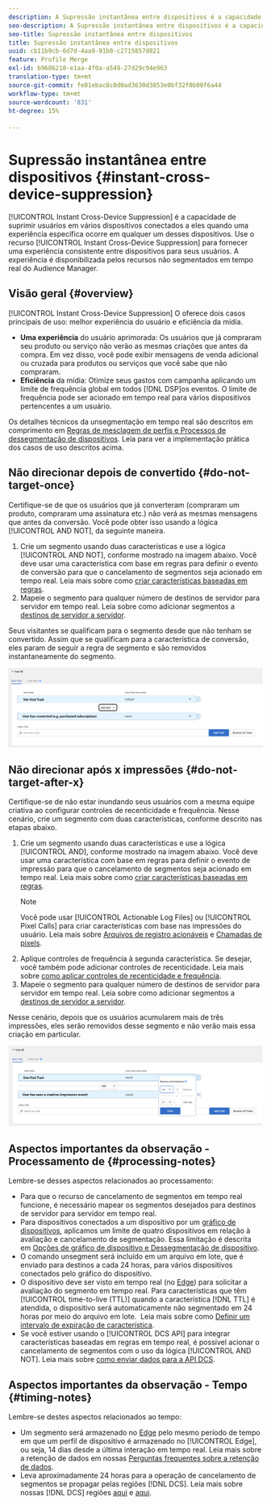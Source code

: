 ```yaml
---
description: A Supressão instantânea entre dispositivos é a capacidade de omitir usuários entre vários dispositivos conectados a eles quando uma experiência em particular ocorrer em um desses dispositivos. Use o recurso de Supressão instantânea entre dispositivos para fornecer uma experiência consistente entre dispositivos para seus usuários. A experiência é disponibilizada pelos recursos não segmentados em tempo real do Audience Manager.
seo-description: A Supressão instantânea entre dispositivos é a capacidade de omitir usuários entre vários dispositivos conectados a eles quando uma experiência em particular ocorrer em um desses dispositivos. Use o recurso de Supressão instantânea entre dispositivos para fornecer uma experiência consistente entre dispositivos para seus usuários. A experiência é disponibilizada pelos recursos não segmentados em tempo real do Audience Manager.
seo-title: Supressão instantânea entre dispositivos
title: Supressão instantânea entre dispositivos
uuid: cb11b9cb-6d7d-4aa9-91b0-c2715857d821
feature: Profile Merge
exl-id: b9686210-e1aa-4f0a-a549-27d29c94e963
translation-type: tm+mt
source-git-commit: fe01ebac8c0d0ad3630d3853e0bf32f0b00f6a44
workflow-type: tm+mt
source-wordcount: '831'
ht-degree: 15%

---
```


# Supressão instantânea entre dispositivos {#instant-cross-device-suppression}

[!UICONTROL Instant Cross-Device Suppression] é a capacidade de suprimir usuários em vários dispositivos conectados a eles quando uma experiência específica ocorre em qualquer um desses dispositivos. Use o recurso [!UICONTROL Instant Cross-Device Suppression] para fornecer uma experiência consistente entre dispositivos para seus usuários. A experiência é disponibilizada pelos recursos não segmentados em tempo real do Audience Manager.

## Visão geral {#overview}

[!UICONTROL Instant Cross-Device Suppression] O oferece dois casos principais de uso: melhor experiência do usuário e eficiência da mídia.

* **Uma experiência** do usuário aprimorada: Os usuários que já compraram seu produto ou serviço não verão as mesmas criações que antes da compra. Em vez disso, você pode exibir mensagens de venda adicional ou cruzada para produtos ou serviços que você sabe que não compraram.
* **Eficiência** da mídia: Otimize seus gastos com campanha aplicando um limite de frequência global em todos  [!DNL DSP]os eventos. O limite de frequência pode ser acionado em tempo real para vários dispositivos pertencentes a um usuário.

Os detalhes técnicos da unsegmentação em tempo real são descritos em comprimento em [Regras de mesclagem de perfis e Processos de dessegmentação de dispositivos](merge-rule-unsegment.md). Leia para ver a implementação prática dos casos de uso descritos acima.

## Não direcionar depois de convertido {#do-not-target-once}

Certifique-se de que os usuários que já converteram (compraram um produto, compraram uma assinatura etc.) não verá as mesmas mensagens que antes da conversão. Você pode obter isso usando a lógica [!UICONTROL AND NOT], da seguinte maneira.

1. Crie um segmento usando duas características e use a lógica [!UICONTROL AND NOT], conforme mostrado na imagem abaixo. Você deve usar uma característica com base em regras para definir o evento de conversão para que o cancelamento de segmentos seja acionado em tempo real. Leia mais sobre como [criar características baseadas em regras](../traits/create-onboarded-rule-based-traits.md).
2. Mapeie o segmento para qualquer número de destinos de servidor para servidor em tempo real. Leia sobre como adicionar segmentos a [destinos de servidor a servidor](../destinations/add-edit-segments.md).

Seus visitantes se qualificam para o segmento desde que não tenham se convertido. Assim que se qualificam para a característica de conversão, eles param de seguir a regra de segmento e são removidos instantaneamente do segmento.

![](assets/and_not_use_case.png)

## Não direcionar após x impressões {#do-not-target-after-x}

Certifique-se de não estar inundando seus usuários com a mesma equipe criativa ao configurar controles de recenticidade e frequência. Nesse cenário, crie um segmento com duas características, conforme descrito nas etapas abaixo.

1. Crie um segmento usando duas características e use a lógica [!UICONTROL AND], conforme mostrado na imagem abaixo. Você deve usar uma característica com base em regras para definir o evento de impressão para que o cancelamento de segmentos seja acionado em tempo real. Leia mais sobre como [criar características baseadas em regras](../traits/create-onboarded-rule-based-traits.md).
   >[!NOTE]
   >
   >Você pode usar [!UICONTROL Actionable Log Files] ou [!UICONTROL Pixel Calls] para criar características com base nas impressões do usuário. Leia mais sobre [Arquivos de registro acionáveis](../../integration/media-data-integration/actionable-log-files.md) e [Chamadas de pixels](../../integration/media-data-integration/impression-data-pixels.md).
2. Aplique controles de frequência à segunda característica. Se desejar, você também pode adicionar controles de recenticidade. Leia mais sobre [como aplicar controles de recenticidade e frequência](../segments/recency-and-frequency.md).
3. Mapeie o segmento para qualquer número de destinos de servidor para servidor em tempo real. Leia sobre como adicionar segmentos a [destinos de servidor a servidor](../destinations/add-edit-segments.md).

Nesse cenário, depois que os usuários acumularem mais de três impressões, eles serão removidos desse segmento e não verão mais essa criação em particular.

![](assets/impressions_use_case.png)

## Aspectos importantes da observação - Processamento de {#processing-notes}

Lembre-se desses aspectos relacionados ao processamento:

* Para que o recurso de cancelamento de segmentos em tempo real funcione, é necessário mapear os segmentos desejados para destinos de servidor para servidor em tempo real.
* Para dispositivos conectados a um dispositivo por um [gráfico de dispositivos](profile-link-use-case.md#recommendations), aplicamos um limite de quatro dispositivos em relação à avaliação e cancelamento de segmentação. Essa limitação é descrita em [Opções de gráfico de dispositivo e Dessegmentação de dispositivo](merge-rule-unsegment.md#device-graph-options-unsegmentation). &#x200B;
* O comando unsegment será incluído em um arquivo em lote, que é enviado para destinos a cada 24 horas, para vários dispositivos conectados pelo gráfico do dispositivo.
* O dispositivo deve ser visto em tempo real (no [Edge](../../reference/system-components/components-edge.md)) para solicitar a avaliação do segmento em tempo real. Para características que têm [!UICONTROL time-to-live (TTL)] quando a característica [!DNL TTL] é atendida, o dispositivo será automaticamente não segmentado em 24 horas por meio do arquivo em lote. &#x200B; Leia mais sobre como [Definir um intervalo de expiração de característica](../traits/create-onboarded-rule-based-traits.md#set-expiration-interval).
* Se você estiver usando o [!UICONTROL DCS API] para integrar características baseadas em regras em tempo real, é possível acionar o cancelamento de segmentos com o uso da lógica [!UICONTROL AND NOT]. Leia mais sobre [como enviar dados para a API DCS](../../api/dcs-intro/dcs-event-calls/dcs-url-send.md). &#x200B;

## Aspectos importantes da observação - Tempo {#timing-notes}

Lembre-se destes aspectos relacionados ao tempo:

* Um segmento será armazenado no [Edge](../../reference/system-components/components-edge.md) pelo mesmo período de tempo em que um perfil de dispositivo é armazenado no [!UICONTROL Edge], ou seja, 14 dias desde a última interação em tempo real. Leia mais sobre a retenção de dados em nossas [Perguntas frequentes sobre a retenção de dados](../../faq/faq-privacy.md#data-retention-faq).
* Leva aproximadamente 24 horas para a operação de cancelamento de segmentos se propagar pelas regiões [!DNL DCS]. Leia mais sobre nossas [!DNL DCS] regiões [aqui](../..//reference/system-components/components-data-collection.md) e [aqui](../../api/dcs-intro/dcs-api-reference/dcs-regions.md).
